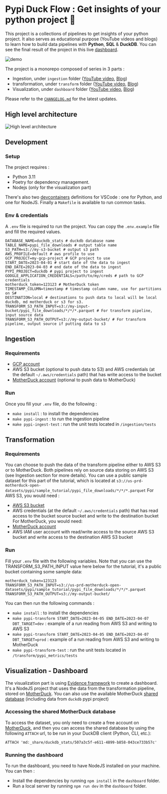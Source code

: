 # Pypi Duck Flow : Get insights of your python project 🐍

This project is a collections of pipelines to get insights of your python project. It also serves as educational purpose (YouTube videos and blogs) to learn how to build data pipelines with **Python**, **SQL** & **DuckDB**.
You can see the final result of the project in this live [dashboard](http://duckdbstats.com/).

![demo](./docs/demo_dashboard.gif)

The project is a monorepo composed of series in 3 parts :
- Ingestion, under `ingestion` folder ([YouTube video](https://youtu.be/3pLKTmdWDXk?si=ZI9fjoGQ7hHzznOZ), [Blog](https://motherduck.com/blog/duckdb-python-e2e-data-engineering-project-part-1/))
- transformation, under `transform` folder ([YouTube video](https://www.youtube.com/watch?v=SpfEQQXBGMQ), [Blog](https://motherduck.com/blog/duckdb-dbt-e2e-data-engineering-project-part-2/))
- Visualization, under `dashboard` folder ([YouTube video](https://youtu.be/ta_Pzc2EEEo), [Blog](https://motherduck.com/blog/duckdb-dashboard-e2e-data-engineering-project-part-3/))

Please refer to the [`CHANGELOG.md`](./CHANGELOG.md) for the latest updates.

## High level architecture
![High level architecture](./docs/etl_architecture.png)

## Development

### Setup

The project requires :
* Python 3.11
* Poetry for dependency management.
* Nodejs (only for the visualization part)

There's also two [devcontainers](https://code.visualstudio.com/docs/devcontainers/containers) definitions for VSCode : one for Python, and one for NodeJS.
Finally a `Makefile` is available to run common tasks.

### Env & credentials

A `.env` file is required to run the project. You can copy the `.env.example` file and fill the required values.
```
DATABASE_NAME=duckdb_stats # duckdb database name
TABLE_NAME=pypi_file_downloads # output table name
S3_PATH=s3://my-s3-bucket # output s3 path
AWS_PROFILE=default # aws profile to use
GCP_PROJECT=my-gcp-project # GCP project to use
START_DATE=2023-04-01 # start date of the data to ingest
END_DATE=2023-04-03 # end date of the data to ingest
PYPI_PROJECT=duckdb # pypi project to ingest
GOOGLE_APPLICATION_CREDENTIALS=/path/to/my/creds # path to GCP credentials
motherduck_token=123123 # MotherDuck token
TIMESTAMP_COLUMN=timestamp # timestamp column name, use for partitions on S#
DESTINATION=local # destinations to push data to local will be local duckdb, md motherduck or s3 for s3.
TRANSFORM_S3_PATH_INPUT=s3://my-input-bucket/pypi_file_downloads/*/*/*.parquet # For transform pipeline, input source data
TRANSFORM_S3_PATH_OUTPUT=s3://my-output-bucket/ # For transform pipeline, output source if putting data to s3
```

## Ingestion

### Requirements

- [GCP account](https://console.cloud.google.com/)
- AWS S3 bucket (optional to push data to S3) and AWS credentials (at the default `~/.aws/credentials` path) that has write access to the bucket
- [MotherDuck account](https://app.motherduck.com/) (optional to push data to MotherDuck)

### Run
Once you fill your `.env` file, do the following :
* `make install` : to install the dependencies
* `make pypi-ingest` : to run the ingestion pipeline
* `make pypi-ingest-test` : run the unit tests located in `/ingestion/tests`


## Transformation

### Requirements
You can choose to push the data of the transform pipeline either to AWS S3 or to MotherDuck. Both pipelines rely on source data storing on AWS S3 (see Ingestion section for more details). You can use a public sample dataset for this part of the tutorial, which is located at `s3://us-prd-motherduck-open-datasets/pypi/sample_tutorial/pypi_file_downloads/*/*/*.parquet` 
For AWS S3, you would need : 
- [AWS S3 bucket](https://aws.amazon.com/s3/) 
- AWS credentials (at the default `~/.aws/credentials` path) that has read access to the bucket source bucket and write to the destination bucket
For MotherDuck, you would need: 
- [MotherDuck account](https://app.motherduck.com/) 
- AWS IAM user account with read/write access to the source AWS S3 bucket and write access to the destination AWS S3 bucket

### Run
Fill your `.env` file with the following variables. Note that you can use the TRANSFORM_S3_PATH_INPUT value here below for the tutorial, it's a public bucket containing some sample data: 
```
motherduck_token=123123 
TRANSFORM_S3_PATH_INPUT=s3://us-prd-motherduck-open-datasets/pypi/sample_tutorial/pypi_file_downloads/*/*/*.parquet 
TRANSFORM_S3_PATH_OUTPUT=s3://my-output-bucket/ 
```
You can then run the following commands :
* `make install` : to install the dependencies
* `make pypi-transform START_DATE=2023-04-05 END_DATE=2023-04-07 DBT_TARGET=dev` : example of a run reading from AWS S3 and writing to AWS S3
* `make pypi-transform START_DATE=2023-04-05 END_DATE=2023-04-07 DBT_TARGET=prod` : example of a run reading from AWS S3 and writing to MotherDuck
* `make pypi-transform-test` : run the unit tests located in `/transform/pypi_metrics/tests`

## Visualization - Dashboard

The visualization part is using [Evidence framework](https://evidence.dev/) to create a dashboard. 
It's a NodeJS project that uses the data from the transformation pipeline, stored on [MotherDuck](https://app.motherduck.com/).
You can also use the available MotherDuck [shared database](https://motherduck.com/docs/key-tasks/sharing-data/) (including data from `duckdb` pypi project)

### Accessing the shared MotherDuck database
To access the dataset, you only need to create a free account on [MotherDuck](https://app.motherduck.com/), and then you can access the shared database by using the following `ATTACH` url, to be run in your DuckDB client (Python, CLI, etc.):

```
ATTACH 'md:_share/duckdb_stats/507a3c5f-e611-4899-b858-043ce733b57c'
```

### Running the dashboard
To run the dashboard, you need to have NodeJS installed on your machine.
You can then : 
- Install the dependencies by running `npm install` in the `dashboard` folder.
- Run a local server by running `npm run dev` in the `dashboard` folder.
